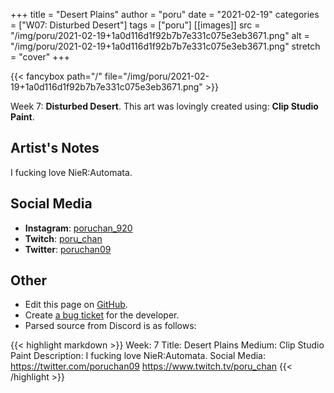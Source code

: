 +++
title =       "Desert Plains"
author =      "poru"
date =        "2021-02-19"
categories =  ["W07: Disturbed Desert"]
tags =        ["poru"]
[[images]]
                      src = "/img/poru/2021-02-19+1a0d116d1f92b7b7e331c075e3eb3671.png"
                      alt = "/img/poru/2021-02-19+1a0d116d1f92b7b7e331c075e3eb3671.png"
                      stretch = "cover"
+++


{{< fancybox path="/" file="/img/poru/2021-02-19+1a0d116d1f92b7b7e331c075e3eb3671.png" >}}


Week 7: **Disturbed Desert**. This art was lovingly created using: **Clip Studio Paint**.

## Artist's Notes

I fucking love NieR:Automata.

## Social Media

- **Instagram**: [poruchan_920]()
- **Twitch**: [poru_chan]()
- **Twitter**: [poruchan09]()


## Other

- Edit this page on [GitHub](https://github.com/teaminkling/web-refresh/edit/main/blog/content/blog/poru-week-7-a9a8.md).
- Create [a bug ticket](https://github.com/teaminkling/web-refresh/issues/new?assignees=&labels=bug&template=problem-report.md&title=) for the developer.
- Parsed source from Discord is as follows:

{{< highlight markdown >}}
Week: 7
Title:  Desert Plains
Medium: Clip Studio Paint
Description: I fucking love NieR:Automata.
Social Media: 
https://twitter.com/poruchan09 
https://www.twitch.tv/poru_chan
{{< /highlight >}}